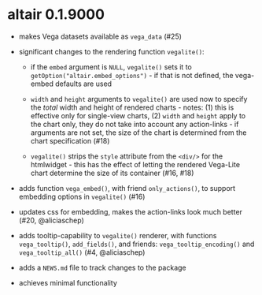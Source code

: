 # altair 0.1.9000

* makes Vega datasets available as `vega_data` (#25) 

* significant changes to the rendering function `vegalite()`:

  * if the `embed` argument is `NULL`, `vegalite()` sets it to `getOption("altair.embed_options")` - if that is not defined, the vega-embed defaults are used

  * `width` and `height` arguments to `vegalite()` are used now to specify the *total* width and height of rendered charts - notes: (1) this is effective only for single-view charts, (2) `width` and `height` apply to the chart only, they do not take into account any action-links - if arguments are not set, the size of the chart is determined from the chart specification (#18)

  * `vegalite()` strips the `style` attribute from the `<div/>` for the htmlwidget - this has the effect of letting the rendered Vega-Lite chart determine the size of its container (#16, #18)

* adds function `vega_embed()`, with friend `only_actions()`, to support embedding options in `vegalite()` (#16)

* updates css for embedding, makes the action-links look much better (#20, @aliciaschep)

* adds tooltip-capability to `vegalite()` renderer, with functions `vega_tooltip()`, `add_fields()`, and friends: `vega_tooltip_encoding()` and `vega_tooltip_all()` (#4, @aliciaschep) 
 
* adds a `NEWS.md` file to track changes to the package

* achieves minimal functionality
